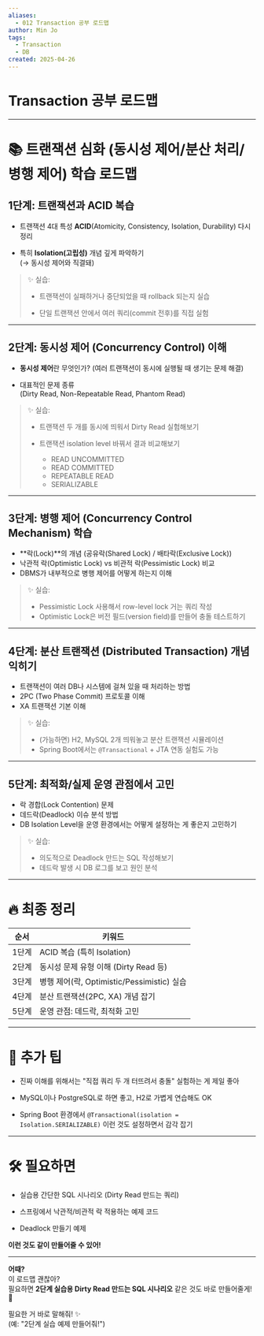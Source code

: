 ```yaml
---
aliases:
  - 012 Transaction 공부 로드맵
author: Min Jo
tags:
  - Transaction
  - DB
created: 2025-04-26
---
```

# Transaction 공부 로드맵 
---

# 📚 트랜잭션 심화 (동시성 제어/분산 처리/병행 제어) 학습 로드맵

## 1단계: 트랜잭션과 ACID 복습

- 트랜잭션 4대 특성 **ACID**(Atomicity, Consistency, Isolation, Durability) 다시 정리
    
- 특히 **Isolation(고립성)** 개념 깊게 파악하기  
    (→ 동시성 제어와 직결돼)
    

> ✨ 실습:
> 
> - 트랜잭션이 실패하거나 중단되었을 때 rollback 되는지 실습
>     
> - 단일 트랜잭션 안에서 여러 쿼리(commit 전후)를 직접 실험
>     

---

## 2단계: 동시성 제어 (Concurrency Control) 이해

- **동시성 제어**란 무엇인가? (여러 트랜잭션이 동시에 실행될 때 생기는 문제 해결)
    
- 대표적인 문제 종류  
    (Dirty Read, Non-Repeatable Read, Phantom Read)
    

> ✨ 실습:
> 
> - 트랜잭션 두 개를 동시에 띄워서 Dirty Read 실험해보기
> - 트랜잭션 isolation level 바꿔서 결과 비교해보기
>     
>     - READ UNCOMMITTED
>     - READ COMMITTED
>     - REPEATABLE READ
>     - SERIALIZABLE
>         
---

## 3단계: 병행 제어 (Concurrency Control Mechanism) 학습

- **락(Lock)**의 개념 (공유락(Shared Lock) / 배타락(Exclusive Lock))
- 낙관적 락(Optimistic Lock) vs 비관적 락(Pessimistic Lock) 비교
- DBMS가 내부적으로 병행 제어를 어떻게 하는지 이해

> ✨ 실습:
> 
> - Pessimistic Lock 사용해서 row-level lock 거는 쿼리 작성
> - Optimistic Lock은 버전 필드(version field)를 만들어 충돌 테스트하기
>     

---

## 4단계: 분산 트랜잭션 (Distributed Transaction) 개념 익히기

- 트랜잭션이 여러 DB나 시스템에 걸쳐 있을 때 처리하는 방법
- 2PC (Two Phase Commit) 프로토콜 이해
- XA 트랜잭션 기본 이해
    

> ✨ 실습:
> 
> - (가능하면) H2, MySQL 2개 띄워놓고 분산 트랜잭션 시뮬레이션
> - Spring Boot에서는 `@Transactional` + JTA 연동 실험도 가능
>     
---

## 5단계: 최적화/실제 운영 관점에서 고민

- 락 경합(Lock Contention) 문제
- 데드락(Deadlock) 이슈 분석 방법
- DB Isolation Level을 운영 환경에서는 어떻게 설정하는 게 좋은지 고민하기
    

> ✨ 실습:
> 
> - 의도적으로 Deadlock 만드는 SQL 작성해보기
> - 데드락 발생 시 DB 로그를 보고 원인 분석
>     
---

# 🔥 최종 정리

|순서|키워드|
|---|---|
|1단계|ACID 복습 (특히 Isolation)|
|2단계|동시성 문제 유형 이해 (Dirty Read 등)|
|3단계|병행 제어(락, Optimistic/Pessimistic) 실습|
|4단계|분산 트랜잭션(2PC, XA) 개념 잡기|
|5단계|운영 관점: 데드락, 최적화 고민|

---

# 📌 추가 팁

- 진짜 이해를 위해서는 "직접 쿼리 두 개 터뜨려서 충돌" 실험하는 게 제일 좋아
    
- MySQL이나 PostgreSQL로 하면 좋고, H2로 가볍게 연습해도 OK
    
- Spring Boot 환경에서 `@Transactional(isolation = Isolation.SERIALIZABLE)` 이런 것도 설정하면서 감각 잡기
    

---

# 🛠 필요하면

- 실습용 간단한 SQL 시나리오 (Dirty Read 만드는 쿼리)
    
- 스프링에서 낙관적/비관적 락 적용하는 예제 코드
    
- Deadlock 만들기 예제
    

**이런 것도 같이 만들어줄 수 있어!**

---

**어때?**  
이 로드맵 괜찮아?  
필요하면 **2단계 실습용 Dirty Read 만드는 SQL 시나리오** 같은 것도 바로 만들어줄게! 🎯

필요한 거 바로 말해줘! ✨  
(예: "2단계 실습 예제 만들어줘!")
